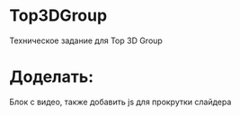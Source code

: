 # Top3DGroup
Техническое задание для Top 3D Group

# Доделать:
Блок с видео, также добавить js для прокрутки слайдера
